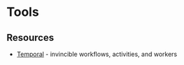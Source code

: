 # Tools

## Resources

- [Temporal](https://docs.temporal.io/) - invincible workflows, activities, and workers


